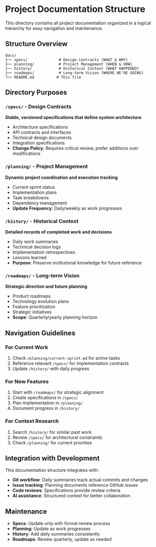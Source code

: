 # Project Documentation Structure

This directory contains all project documentation organized in a logical hierarchy for easy navigation and maintenance.

## Structure Overview

```
docs/
├── specs/              # Design Contracts (WHAT & WHY)
├── planning/           # Project Management (WHEN & HOW)
├── history/            # Historical Context (WHAT HAPPENED)
├── roadmaps/           # Long-term Vision (WHERE WE'RE GOING)
└── README.md          # This file
```

## Directory Purposes

### `/specs/` - Design Contracts

**Stable, versioned specifications that define system architecture**

- Architecture specifications
- API contracts and interfaces
- Technical design documents
- Integration specifications
- **Change Policy**: Requires critical review, prefer additions over modifications

### `/planning/` - Project Management

**Dynamic project coordination and execution tracking**

- Current sprint status
- Implementation plans
- Task breakdowns
- Dependency management
- **Update Frequency**: Daily/weekly as work progresses

### `/history/` - Historical Context

**Detailed records of completed work and decisions**

- Daily work summaries
- Technical decision logs
- Implementation retrospectives
- Lessons learned
- **Purpose**: Preserve institutional knowledge for future reference

### `/roadmaps/` - Long-term Vision

**Strategic direction and future planning**

- Product roadmaps
- Technology evolution plans
- Feature prioritization
- Strategic initiatives
- **Scope**: Quarterly/yearly planning horizon

## Navigation Guidelines

### For Current Work

1. Check `/planning/current-sprint.md` for active tasks
2. Reference relevant `/specs/` for implementation contracts
3. Update `/history/` with daily progress

### For New Features

1. Start with `/roadmaps/` for strategic alignment
2. Create specifications in `/specs/`
3. Plan implementation in `/planning/`
4. Document progress in `/history/`

### For Context Research

1. Search `/history/` for similar past work
2. Review `/specs/` for architectural constraints
3. Check `/planning/` for current priorities

## Integration with Development

This documentation structure integrates with:

- **Git workflow**: Daily summaries track actual commits and changes
- **Issue tracking**: Planning documents reference GitHub issues
- **Code reviews**: Specifications provide review criteria
- **AI assistance**: Structured context for better collaboration

## Maintenance

- **Specs**: Update only with formal review process
- **Planning**: Update as work progresses
- **History**: Add daily summaries consistently
- **Roadmaps**: Review quarterly, update as needed
